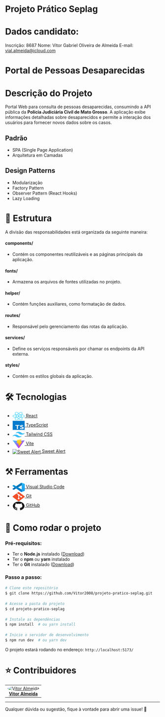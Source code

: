 # Projeto Prático Seplag

# Dados candidato:
Inscrição: 8687
Nome: Vitor Gabriel Oliveira de Almeida
E-mail: vial.almeida@icloud.com


# Portal de Pessoas Desaparecidas

# Descrição do Projeto
Portal Web para consulta de pessoas desaparecidas, consumindo a API pública da **Polícia Judiciária Civil de Mato Grosso**. A aplicação exibe informações detalhadas sobre desaparecidos e permite a interação dos usuários para fornecer novos dados sobre os casos.

## Padrão
- SPA (Single Page Application)
- Arquitetura em Camadas

## Design Patterns
- Modularização
- Factory Pattern
- Observer Pattern (React Hooks)
- Lazy Loading

# :open_file_folder: Estrutura
A divisão das responsabilidades está organizada da seguinte maneira:

#### components/
- Contém os componentes reutilizáveis e as páginas principais da aplicação.

#### fonts/
- Armazena os arquivos de fontes utilizadas no projeto.

#### helper/
- Contém funções auxiliares, como formatação de dados.

#### routes/
- Responsável pelo gerenciamento das rotas da aplicação.

#### services/
- Define os serviços responsáveis por chamar os endpoints da API externa.

#### styles/
- Contém os estilos globais da aplicação.

# :hammer_and_wrench: Tecnologias

- [<img align="center" alt="React" height="30" width="40" src="https://raw.githubusercontent.com/devicons/devicon/master/icons/react/react-original.svg"> React](https://react.dev/)
- [<img align="center" alt="TypeScript" height="30" width="40" src="https://raw.githubusercontent.com/devicons/devicon/master/icons/typescript/typescript-original.svg"> TypeScript](https://www.typescriptlang.org/)
- [<img align="center" alt="Tailwind" height="30" width="40" src="https://raw.githubusercontent.com/devicons/devicon/master/icons/tailwindcss/tailwindcss-original.svg"> Tailwind CSS](https://tailwindcss.com/)
- [<img align="center" alt="Vite" height="30" width="40" src="https://raw.githubusercontent.com/devicons/devicon/master/icons/vitejs/vitejs-original.svg"> Vite](https://vitejs.dev/)
- [<img align="center" alt="Sweet Alert" height="30" width="40" src="https://raw.githubusercontent.com/sweetalert2/sweetalert2/master/assets/swal2-logo.png"> Sweet Alert](https://sweetalert2.github.io/)


# :hammer_and_pick: Ferramentas

- [<img align="center" alt="VSCode" height="30" width="40" src="https://raw.githubusercontent.com/devicons/devicon/master/icons/vscode/vscode-original.svg"> Visual Studio Code](https://code.visualstudio.com/)
- [<img align="center" alt="Git" height="30" width="40" src="https://raw.githubusercontent.com/devicons/devicon/master/icons/git/git-original.svg"> Git](https://www.git.com/)
- [<img align="center" alt="GitHub" height="30" width="40" src="https://raw.githubusercontent.com/devicons/devicon/master/icons/github/github-original.svg"> GitHub](https://git-scm.com/)

# :rocket: Como rodar o projeto

### **Pré-requisitos:**
- Ter o **Node.js** instalado ([Download](https://nodejs.org/))
- Ter o **npm** ou **yarn** instalado
- Ter o **Git** instalado ([Download](https://git-scm.com/))

### **Passo a passo:**
```bash
# Clone este repositório
$ git clone https://github.com/Vitor2008/projeto-pratico-seplag.git

# Acesse a pasta do projeto
$ cd projeto-pratico-seplag

# Instale as dependências
$ npm install  # ou yarn install

# Inicie o servidor de desenvolvimento
$ npm run dev  # ou yarn dev
```

O projeto estará rodando no endereço: `http://localhost:5173/`

# :star: Contribuidores
<table>
<tr>
<td align="center">
<a href="https://github.com/Vitor2008"><img style="border-radius: 50%;" src="https://github.com/Vitor2008.png" width="100px;" alt="Vitor Almeida"/><br /><b>Vitor Almeida</b></a>
</td>
</tr>
</table>

---

Qualquer dúvida ou sugestão, fique à vontade para abrir uma issue! 🚀

